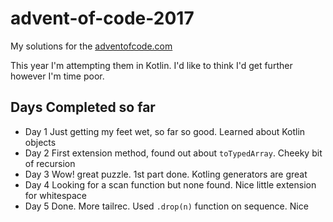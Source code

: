 # advent-of-code-2017

My solutions for the [adventofcode.com](https://adventofcode.com/2017)

This year I'm attempting them in Kotlin. I'd like to think I'd get further however I'm time poor.

## Days Completed so far
* Day 1 Just getting my feet wet, so far so good. Learned about Kotlin objects
* Day 2 First extension method, found out about `toTypedArray`. Cheeky bit of recursion  
* Day 3 Wow! great puzzle. 1st part done. Kotling generators are great
* Day 4 Looking for a scan function but none found. Nice little extension for whitespace
* Day 5 Done. More tailrec. Used `.drop(n)` function on sequence. Nice
 